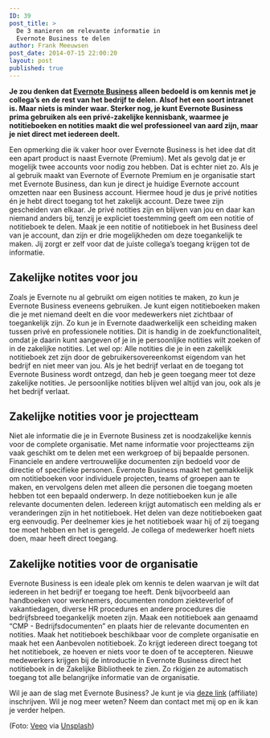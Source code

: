 ```yaml
---
ID: 39
post_title: >
  De 3 manieren om relevante informatie in
  Evernote Business te delen
author: Frank Meeuwsen
post_date: 2014-07-15 22:00:20
layout: post
published: true
---
```

<strong>Je zou denken dat <a href="http://evernote.com/business">Evernote Business</a> alleen bedoeld is om kennis met je collega’s en de rest van het bedrijf te delen. Alsof het een soort intranet is. Maar niets is minder waar. Sterker nog, je kunt Evernote Business prima gebruiken als een privé-zakelijke kennisbank, waarmee je notitieboeken en notities maakt die wel professioneel van aard zijn, maar je niet direct met iedereen deelt.</strong>

<!--more-->

Een opmerking die ik vaker hoor over Evernote Business is het idee dat dit een apart product is naast Evernote (Premium). Met als gevolg dat je er mogelijk twee accounts voor nodig zou hebben. Dat is echter niet zo. Als je al gebruik maakt van Evernote of Evernote Premium en je organisatie start met Evernote Business, dan kun je direct je huidige Evernote account omzetten naar een Business account. Hiermee houd je dus je privé notities én je hebt direct toegang tot het zakelijk account. Deze twee zijn gescheiden van elkaar. Je privé notities zijn en blijven van jou en daar kan niemand anders bij, tenzij je expliciet toestemming geeft om een notitie of notitieboek te delen. Maak je een notitie of notitieboek in het Business deel van je account, dan zijn er drie mogelijkheden om deze toegankelijk te maken. Jij zorgt er zelf voor dat de juiste collega’s toegang krijgen tot de informatie.

<h2 id="zakelijkenotitesvoorjou">Zakelijke notites voor jou</h2>

Zoals je Evernote nu al gebruikt om eigen notities te maken, zo kun je Evernote Business eveneens gebruiken. Je kunt eigen notitieboeken maken die je met niemand deelt en die voor medewerkers niet zichtbaar of toegankelijk zijn. Zo kun je in Evernote daadwerkelijk een scheiding maken tussen privé en professionele notities. Dit is handig in de zoekfunctionaliteit, omdat je daarin kunt aangeven of je in je persoonlijke notities wilt zoeken of in de zakelijke notities.
Let wel op: Alle notities die je in een zakelijk notitieboek zet zijn door de gebruikersovereenkomst eigendom van het bedrijf en niet meer van jou. Als je het bedrijf verlaat en de toegang tot Evernote Business wordt ontzegd, dan heb je geen toegang meer tot deze zakelijke notities. Je persoonlijke notities blijven wel altijd van jou, ook als je het bedrijf verlaat.

<h2 id="zakelijkenotitiesvoorjeprojectteam">Zakelijke notities voor je projectteam</h2>

Niet ale informatie die je in Evernote Business zet is noodzakelijke kennis voor de complete organisatie. Met name informatie voor projectteams zijn vaak geschikt om te delen met een werkgroep of bij bepaalde personen. Financiele en andere vertrouwelijke documenten zijn bedoeld voor de directie of specifieke personen. Evernote Business maakt het gemakkelijk om notitieboeken voor individuele projecten, teams of groepen aan te maken, en vervolgens delen met alleen die personen die toegang moeten hebben tot een bepaald onderwerp. In deze notitieboeken kun je alle relevante documenten delen. Iedereen krijgt automatisch een melding als er veranderingen zijn in het notitieboek. Het delen van deze notitieboeken gaat erg eenvoudig. Per deelnemer kies je het notitieboek waar hij of zij toegang toe moet hebben en het is geregeld. Je collega of medewerker hoeft niets doen, maar heeft direct toegang.

<h2 id="zakelijkenotitiesvoordeorganisatie">Zakelijke notities voor de organisatie</h2>

Evernote Business is een ideale plek om kennis te delen waarvan je wilt dat iedereen in het bedrijf er toegang toe heeft. Denk bijvoorbeeld aan handboeken voor werknemers, documenten rondom ziekteverlof of vakantiedagen, diverse HR procedures en andere procedures die bedrijfsbreed toegankelijk moeten zijn.
Maak een notitieboek aan genaamd “CMP - Bedrijfsdocumenten” en plaats hier de relevante documenten en notities. Maak het notitieboek beschikbaar voor de complete organisatie en maak het een Aanbevolen notitieboek. Zo krijgt iedereen direct toegang tot het notitieboek, ze hoeven er niets voor te doen of te accepteren. Nieuwe medewerkers krijgen bij de introductie in Evernote Business direct het notitieboek in de Zakelijke Bibliotheek te zien. Zo rkigjen ze automatisch toegang tot alle belangrijke informatie van de organisatie.

Wil je aan de slag met Evernote Business? Je kunt je via <a href="https://www.evernote.com/referral/Registration.action?uid=31535&amp;sig=92672af62ced9b98f7b565551ca01720">deze link</a> (affiliate) inschrijven. Wil je nog meer weten? Neem dan contact met mij op en ik kan je verder helpen.

(Foto: <a href="https://dribbble.com/veeo">Veeo</a> via <a href="http://unsplash.com/">Unsplash</a>)
